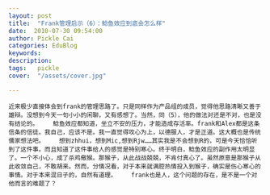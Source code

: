 ```yaml
---
layout: post  
title:  "Frank管理启示（6）：鲶鱼效应到底会怎么样"
date:  2010-07-30 09:54:00
author: Pickle Cai  
categories: EduBlog  
keywords: 
description:   
tags:	pickle   
cover:  "/assets/cover.jpg"  

---
```


    近来极少直接体会到frank的管理思路了。只是同样作为产品组的成员，觉得他思路清晰又善于雄辩。没想到今天一句小小的闲聊，又有感想了。当然，同（5），他的做法对还是不对，也是没有结论的。    鲶鱼效应都知道，坐立不安的压力，才能造成存活率。frank和Alex都是这条信条的信徒。我自己，应该不是。我一直觉得攻心为上，以德服人，才是正道。这大概也是传统儒家想法吧。    想到zhhui，想到Mic,想到Rjw……其实我是不会想到R的，可是今天恰恰听到了这件事。而且知道了这件事给人的感觉是特别寒心。终于明白，鲶鱼效应的副作用太明显了。一个不小心，成了杀鸡儆猴。那猴子，从此战战兢兢，不肯付真心了。虽然原意是那猴子从此收敛自己，不敢胡来。然而，分情况看，对于本来就满腔热情投入到猴子，确实是伤心寒心的事情。对于本来混日子的，自然有道理。    frank也是人，这个问题的存在，是不是一个对他而言的难题了？

		

		    

